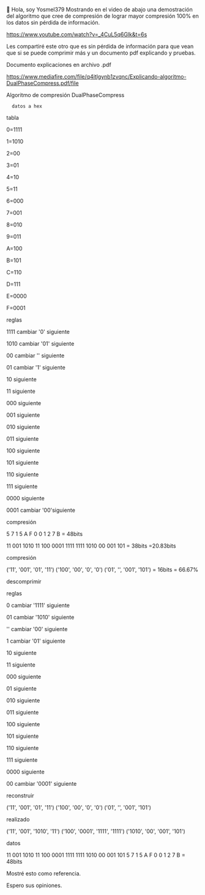  👋 Hola, soy Yosmel379
 Mostrando en el video de abajo una demostración del algoritmo que cree de compresión de lograr mayor compresión 100% en los datos sin pérdida de información.

https://www.youtube.com/watch?v=_4CuL5q6Glk&t=6s


Les compartiré este otro que es sin pérdida de información para que vean que si se puede comprimir más y un documento pdf explicando y pruebas.


  Documento explicaciones en archivo .pdf
  
https://www.mediafire.com/file/q4itlgynb1zvqnc/Explicando-algoritmo-DualPhaseCompress.pdf/file


Algoritmo de compresión DualPhaseCompress


      datos a hex

      
tabla

0=1111

1=1010

2=00

3=01

4=10

5=11

6=000

7=001

8=010

9=011

A=100

B=101

C=110

D=111

E=0000

F=0001



reglas

1111 cambiar '0' siguiente

1010 cambiar '01' siguiente

00 cambiar '' siguiente

01 cambiar '1' siguiente

10 siguiente

11 siguiente

000 siguiente

001 siguiente

010 siguiente

011 siguiente

100 siguiente

101 siguiente

110 siguiente

111 siguiente

0000 siguiente

0001 cambiar '00'siguiente


compresión

5    7       1        5   A      F       0       0        1       2     7      B = 48bits

11  001  1010  11  100  0001 1111 1111  1010  00   001  101 = 38bits =20.83bits


compresión

('11', '001', '01', '11') ('100', '00', '0', '0') ('01', '', '001', '101') = 16bits = 66.67%


descomprimir


reglas

0   cambiar '1111' siguiente

01 cambiar '1010' siguiente

''  cambiar '00' siguiente
     
1  cambiar '01' siguiente

10 siguiente

11 siguiente

000 siguiente

01 siguiente

010 siguiente

011 siguiente

100 siguiente

101 siguiente

110 siguiente

111 siguiente

0000 siguiente

00   cambiar '0001' siguiente


reconstruir

('11', '001', '01', '11') ('100', '00', '0', '0') ('01', '', '001', '101')


realizado

('11', '001', '1010', '11') ('100', '0001', '1111', '1111') ('1010', '00', '001', '101')


datos

11  001  1010  11  100  0001 1111 1111 1010 00 001 101
 5    7      1        5    A     F        0       0      1       2   7     B = 48bits 



Mostré esto como referencia.

Espero sus opiniones.



